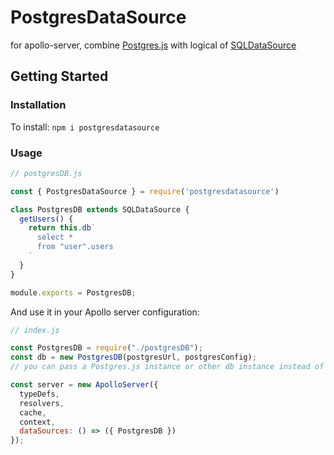 # PostgresDataSource

for apollo-server, combine [Postgres.js](https://github.com/porsager/postgres) with logical of [SQLDataSource](https://github.com/cvburgess/SQLDataSource)


## Getting Started

### Installation

To install: `npm i postgresdatasource`

### Usage

```js
// postgresDB.js

const { PostgresDataSource } = require('postgresdatasource')

class PostgresDB extends SQLDataSource {
  getUsers() {
    return this.db`
      select *
      from "user".users
    `
  }
}

module.exports = PostgresDB;
```

And use it in your Apollo server configuration:

```js
// index.js

const PostgresDB = require("./postgresDB");
const db = new PostgresDB(postgresUrl, postgresConfig);
// you can pass a Postgres.js instance or other db instance instead of a configuration object

const server = new ApolloServer({
  typeDefs,
  resolvers,
  cache,
  context,
  dataSources: () => ({ PostgresDB })
});
```
